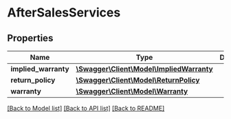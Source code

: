 # AfterSalesServices

## Properties
Name | Type | Description | Notes
------------ | ------------- | ------------- | -------------
**implied_warranty** | [**\Swagger\Client\Model\ImpliedWarranty**](ImpliedWarranty.md) |  | [optional] 
**return_policy** | [**\Swagger\Client\Model\ReturnPolicy**](ReturnPolicy.md) |  | [optional] 
**warranty** | [**\Swagger\Client\Model\Warranty**](Warranty.md) |  | [optional] 

[[Back to Model list]](../../README.md#documentation-for-models) [[Back to API list]](../../README.md#documentation-for-api-endpoints) [[Back to README]](../../README.md)

